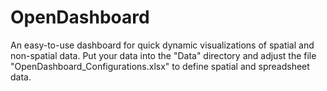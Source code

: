 # OpenDashboard
An easy-to-use dashboard for quick dynamic visualizations of spatial and non-spatial data. 
Put your data into the "Data" directory and adjust the file "OpenDashboard_Configurations.xlsx" to define spatial and spreadsheet data.
